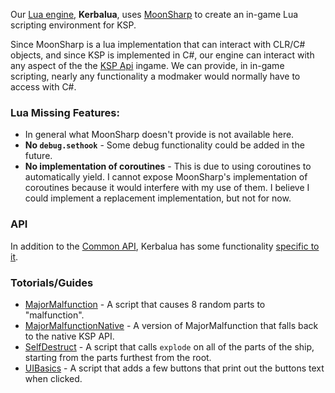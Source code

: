 Our [Lua engine](https://www.lua.org/manual/5.2/), **Kerbalua**, uses [MoonSharp](http://www.moonsharp.org/) to create an in-game Lua scripting environment for KSP. 

Since MoonSharp is a lua implementation that can interact with CLR/C# objects, and since KSP is implemented in C#, our engine can interact with any aspect of the the [KSP Api](https://kerbalspaceprogram.com/api/annotated.html) ingame. We can provide, in in-game scripting, nearly any functionality a modmaker would normally have to access with C#.

### Lua Missing Features:
- In general what MoonSharp doesn't provide is not available here.
- **No `debug.sethook`** - Some debug functionality could be added in the future.
- **No implementation of coroutines** - This is due to using coroutines to automatically yield. I cannot expose MoonSharp's implementation of coroutines because it would interfere with my use of them. I believe I could implement a replacement implementation, but not for now.

### API
In addition to the [Common API](../RedOnion.KSP/Globals.md), Kerbalua has some functionality [specific to it](../RedOnion.KSP/MoonSharp/MoonSharpAPI/MoonSharpGlobals.md).

### Totorials/Guides
- [MajorMalfunction](MajorMalfunction.md) - A script that causes 8 random parts to "malfunction".
- [MajorMalfunctionNative](MajorMalfunctionNative.md) - A version of MajorMalfunction that falls back to the native KSP API.
- [SelfDestruct](SelfDestruct.md) - A script that calls `explode` on all of the parts of the ship, starting from the parts furthest from the root.
- [UIBasics](UIBasics.md) - A script that adds a few buttons that print out the buttons text when clicked.